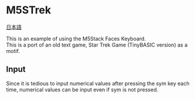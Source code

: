 # M5STrek

[日本語](README.md)

This is an example of using the M5Stack Faces Keyboard.  
This is a port of an old text game, Star Trek Game (TinyBASIC version) as a motif.

## Input
Since it is tedious to input numerical values after pressing the sym key each time, numerical values can be input even if sym is not pressed.
